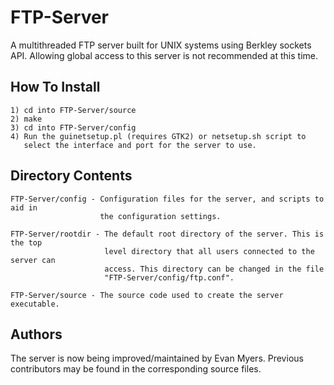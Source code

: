 FTP-Server
==========
A multithreaded FTP server built for UNIX systems using Berkley sockets API. Allowing global access to this server is not recommended at this time.


How To Install
--------------
	1) cd into FTP-Server/source
	2) make
	3) cd into FTP-Server/config
	4) Run the guinetsetup.pl (requires GTK2) or netsetup.sh script to
	   select the interface and port for the server to use.


Directory Contents
------------------
	FTP-Server/config - Configuration files for the server, and scripts to aid in
						the configuration settings.

	FTP-Server/rootdir - The default root directory of the server. This is the top
						 level directory that all users connected to the server can
						 access. This directory can be changed in the file
						 "FTP-Server/config/ftp.conf".

	FTP-Server/source - The source code used to create the server executable.



Authors
-------
The server is now being improved/maintained by Evan Myers. Previous 
contributors may be found in the corresponding source files.
